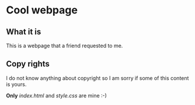 Cool webpage
============

What it is
----------

This is a webpage that a friend requested to me.

Copy rights
-----------

I do not know anything about copyright so I am sorry if some of this content is yours.

**Only** *index.html* and *style.css* are mine :-)

